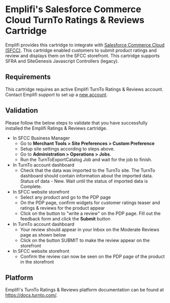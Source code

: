# Emplifi's Salesforce Commerce Cloud TurnTo Ratings & Reviews Cartridge

Emplifi provides this cartridge to integrate with [Salesforce Commerce Cloud (SFCC)](https://www.adyen.com/partners/salesforce-commerce-cloud). 
This cartridge enabled customers to submit product ratings and review and displays them on the SFCC storefront. This
cartridge supports SFRA and SiteGenesis Javascript Controllers (legacy).

## Requirements

This cartridge requires an active Emplifi TurnTo Ratings & Reviews account. Contact Emplifi support
to set up a [new account](https://emplifi.io/products/social-commerce/ratings-and-reviews#book-a-demo).

## Validation
Please follow the below steps to validate that you have successfully installed the Emplifi Ratings & Reviews cartridge.

* In SFCC Business Manager
  * Go to **Merchant Tools > Site Preferences > Custom Preference**
  * Setup site settings according to steps above.
  * Go to **Administration > Operations > Jobs**.
  * Run the TurnToExportCatalog Job and wait for the job to finish.
* In TurnTo account dashboard
  * Check that the data was imported to the TurnTo site. The TurnTo dashboard should contain information about the imported data. Status of data - New. Wait until the status of imported data is Complete.
* In SFCC website storefront
  * Select any product and go to the PDP page
  * On the PDP page, confirm widgets for customer ratings teaser and ratings & reviews for the product appear
  * Click on the button to "write a review" on the PDP page. Fill out the feedback form and click the **Submit** button
* In TurnTo account dashboard 
  * Your review should appear in your Inbox on the Moderate Reviews page as shown below
  * Click on the button SUBMIT to make the review appear on the storefront
* In SFCC website storefront
  * Confirm the review can now be seen on the PDP page of the product in the storefront

## Platform
Emplifi's TurnTo Ratings & Reviews platform documentation can be found at https://docs.turnto.com/.
